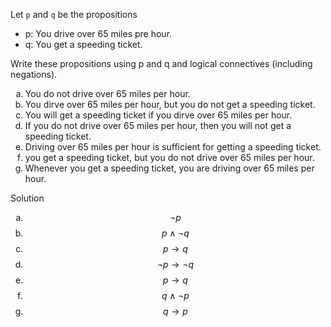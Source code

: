Let ```p``` and ```q``` be the propositions

+ p: You drive over 65 miles pre hour.
+ q: You get a speeding ticket.

Write these propositions using p and q and logical connectives (including negations).

1. You do not drive over 65 miles per hour.
2. You dirve over 65 miles per hour, but you do not get a speeding ticket.
3. You will get a speeding ticket if you dirve over 65 miles per hour.
4. If you do not drive over 65 miles per hour, then you will not get a speeding ticket.
5. Driving over 65 miles per hour is sufficient for getting a speeding ticket.
6. you get a speeding ticket, but you do not drive over 65 miles per hour.
7. Whenever you get a speeding ticket, you are driving over 65 miles per hour.

Solution

1. $$\neg p$$
2. $$p \wedge \neg q$$
3. $$p \rightarrow q$$
4. $$\neg p \rightarrow \neg q$$
5. $$p \rightarrow q$$
6. $$q \wedge \neg p$$
7. $$q \rightarrow p$$

<style type="text/css">
    ol { list-style-type: lower-alpha; }
</style>
